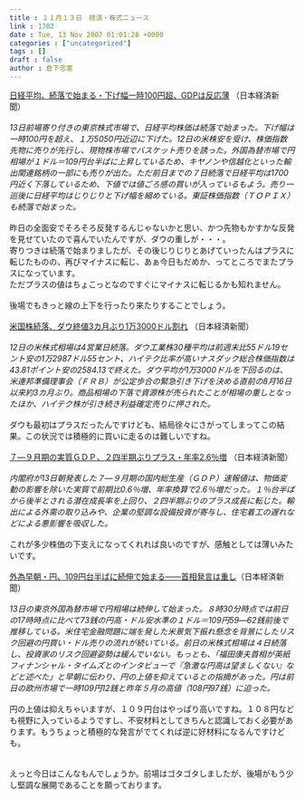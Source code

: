 ```yaml
---
title : １１月１３日　経済・株式ニュース
link : 1702
date : Tue, 13 Nov 2007 01:01:28 +0000
categories : ["uncategorized"]
tags : []
draft : false
author : 倉下忠憲
---
```


<A HREF="http://www.nikkei.co.jp/news/main/20071113NTE2INK0213112007.html" TARGET="_blank">日経平均、続落で始まる・下げ幅一時100円超、GDPは反応薄</A> （日本経済新聞）<BR><BR><I>13日前場寄り付きの東京株式市場で、日経平均株価は続落で始まった。下げ幅は一時100円を超え、１万5050円近辺に下げた。12日の米株安を受け、株価指数先物に売りが先行し、現物株市場でバスケット売りを誘った。外国為替市場で円相場が１ドル＝109円台半ばに上昇しているため、キヤノンや信越化といった輸出関連銘柄の一部にも売りが出た。ただ前日までの７日続落で日経平均は1700円近く下落しているため、下値では値ごろ感の買いが入っているもよう。売り一巡後に日経平均はじりじりと下げ幅を縮めている。東証株価指数（ＴＯＰＩＸ）も続落で始まった。 </I><BR><BR>昨日の全面安でそろそろ反発するんじゃないかと思い、かつ先物もかすかな反発を見せていたので喜んでいたんですが、ダウの重しが・・・。<BR>寄りつきは続落で始まりましたが、その後じりじりとあげていったんはプラスに転じたものの、再びマイナスに転じ、あぁ今日もだめか、ってところでまたプラスになっています。<BR>ただプラスの値はちょこっとなのですぐにマイナスに転じるかも知れません。<BR><BR>後場でもきっと線の上下を行ったり来たりすることでしょう。<BR><BR><A HREF="http://www.nikkei.co.jp/news/main/20071113NTE2INK0113112007.html" TARGET="_blank">米国株続落、ダウ終値3カ月ぶり1万3000ドル割れ</A> （日本経済新聞）<BR><BR><I>12日の米株式相場は4営業日続落。ダウ工業株30種平均は前週末比55ドル19セント安の1万2987ドル55セント、ハイテク比率が高いナスダック総合株価指数は43.81ポイント安の2584.13で終えた。ダウ平均が1万3000ドルを下回るのは、米連邦準備理事会（ＦＲＢ）が公定歩合の緊急引き下げを決める直前の8月16日以来約3カ月ぶり。商品相場の下落で資源株が売られたことが相場の重しとなったほか、ハイテク株が引き続き利益確定売りに押された。</I><BR><BR>ダウも最初はプラスだったんですけども、結局徐々にさがってしまってこの結果。この状況では積極的に買いに走るのは難しいですね。<BR><BR><A HREF="http://www.nikkei.co.jp/news/main/20071113AT3L1301S13112007.html" TARGET="_blank">７―９月期の実質ＧＤＰ、２四半期ぶりプラス・年率2.6％増</A> （日本経済新聞）<BR><BR><I>内閣府が13日朝発表した７―９月期の国内総生産（ＧＤＰ）速報値は、物価変動の影響を除いた実質で前期比0.6％増、年率換算で2.6％増だった。１％台半ばから後半とされる潜在成長率を上回り、２四半期ぶりのプラス成長に転じた。輸出による外需の取り込みや、企業の堅調な設備投資が寄与し、住宅着工の遅れなどによる悪影響を吸収した。</I> <BR><BR>これが多少株価の下支えになってくれれば良いのですが、感触としては薄いみたいです。<BR><BR><A HREF="http://www.nikkei.co.jp/news/market/20071113m2ds0imf0113.html" TARGET="_blank">外為早朝・円、109円台半ばに続伸で始まる――首相発言は重し</A>（日本経済新聞）<BR><BR><I>13日の東京外国為替市場で円相場は続伸して始まった。８時30分時点では前日の17時時点に比べて73銭の円高・ドル安水準の１ドル＝109円59―62銭前後で推移している。米住宅金融問題に端を発した米景気下振れ懸念を背景にしたリスク回避の円買い・ドル売りの流れが続いている。前日の米株式相場は４日続落し、投資家のリスク回避姿勢は緩んでいない。もっとも、「福田康夫首相が英紙フィナンシャル・タイムズとのインタビューで『急激な円高は望ましくない』などと述べた」と早朝に伝わり、円の上値を抑えているとの指摘があった。円は前日の欧州市場で一時109円12銭と昨年５月の高値（108円97銭）に迫った。</I><BR><BR>円の上値は抑えちゃいますが、１０９円台はやっぱり高いですね。１０８円なども視野に入っているようですし、不安材料としてきちんと認識しておく必要があります。もうちょっと積極的な発言がでてくれば逆に好材料になるんですけども。<BR><BR><BR>えっと今日はこんなもんでしょうか。前場はゴタゴタしましたが、後場がもう少し堅調な展開であることを願っております。<br><br>
